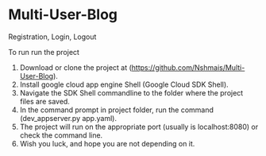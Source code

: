 # Multi-User-Blog
Registration, Login, Logout


To run run the project


1. Download or clone the project at (https://github.com/Nshmais/Multi-User-Blog).
2. Install google cloud app engine Shell (Google Cloud SDK Shell).
3. Navigate the SDK Shell commandline to the folder where the project files are saved.
4. In the command prompt in project folder, run the command (dev_appserver.py app.yaml).
5. The project will run on the appropriate port (usually is localhost:8080) or check the command line.
6. Wish you luck, and hope you are not depending on it.